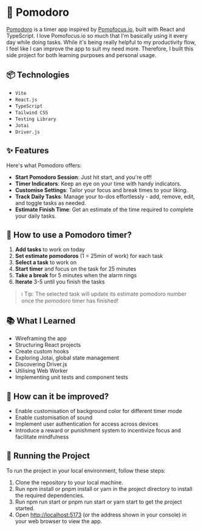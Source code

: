 # 🍅 Pomodoro

[Pomodoro](https://my-pomodoro.netlify.app/) is a timer app inspired by [Pomofocus.io](https://pomofocus.io/), built with React and TypeScript. I love Pomofocus.io so much that I'm basically using it every day while doing tasks. While it's being really helpful to my productivity flow, I feel like I can improve the app to suit my need more. Therefore, I built this side project for both learning purposes and personal usage.

## 📦 Technologies

- <code>Vite</code>
- <code>React.js</code>
- <code>TypeScript</code>
- <code>Tailwind CSS</code>
- <code>Testing Library</code>
- <code>Jotai</code>
- <code>Driver.js</code>

## ✨ Features

Here's what Pomodoro offers:

- **Start Pomodoro Session**: Just hit start, and you're off!
- **Timer Indicators**: Keep an eye on your time with handy indicators.
- **Customise Settings**: Tailor your focus and break times to your liking.
- **Track Daily Tasks**: Manage your to-dos effortlessly - add, remove, edit, and toggle tasks as needed.
- **Estimate Finish Time**: Get an estimate of the time required to complete your daily tasks.

## 🤔 How to use a Pomodoro timer?

1. **Add tasks** to work on today
2. **Set estimate pomodoros** (1 = 25min of work) for each task
3. **Select a task** to work on
4. **Start timer** and focus on the task for 25 minutes
5. **Take a break** for 5 minutes when the alarm rings
6. **Iterate** 3-5 until you finish the tasks

> ℹ️ Tip:
> The selected task will update its estimate pomodoro number once the pomodoro timer has finished!

## 📚 What I Learned

- Wireframing the app
- Structuring React projects
- Create custom hooks
- Exploring Jotai, global state management
- Discovering Driver.js
- Utilising Web Worker
- Implementing unit tests and component tests

## 💭 How can it be improved?

- Enable customisation of background color for different timer mode
- Enable customisation of sound
- Implement user authentication for access across devices
- Introduce a reward or punishment system to incentivize focus and facilitate mindfulness

## 🚦 Running the Project

To run the project in your local environment, follow these steps:

1. Clone the repository to your local machine.
2. Run npm install or pnpm install or yarn in the project directory to install the required dependencies.
3. Run npm run start or pnpm run start or yarn start to get the project started.
4. Open <http://localhost:5173> (or the address shown in your console) in your web browser to view the app.
